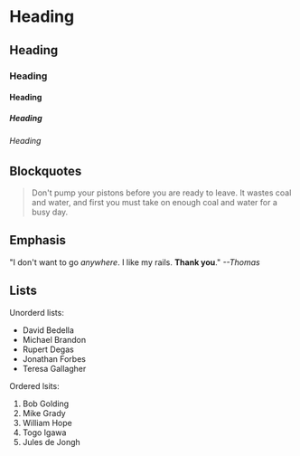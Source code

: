 # Heading
## Heading
### Heading
#### Heading
##### Heading
###### Heading



## Blockquotes

> Don't pump your pistons before you are ready to leave. It wastes coal and
> water, and first you must take on enough coal and water for a busy day.



## Emphasis

"I don't want to go *anywhere*. I like my rails. **Thank you**." *--Thomas*



## Lists

Unorderd lists: 

- David Bedella
- Michael Brandon
- Rupert Degas
- Jonathan Forbes
- Teresa Gallagher

Ordered lsits: 

1. Bob Golding
2. Mike Grady
3. William Hope
4. Togo Igawa
5. Jules de Jongh
